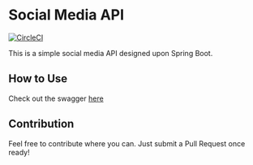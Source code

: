 # Social Media API
[![CircleCI](https://circleci.com/gh/jacobklewis/social-media-api/tree/master.svg?style=svg)](https://circleci.com/gh/jacobklewis/social-media-api/tree/master)

This is a simple social media API designed upon Spring Boot.

## How to Use
Check out the swagger [here](https://simple-social-media.herokuapp.com/swagger-ui.html)

## Contribution
Feel free to contribute where you can. Just submit a Pull Request once ready!